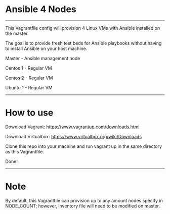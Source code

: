 # Ansible 4 Nodes
----

This Vagrantfile config will provision 4 Linux VMs with Ansible installed on the master. 

The goal is to provide fresh test beds for Ansible playbooks without having to install Ansible on your host machine.

Master - Ansible management node

Centos 1 - Regular VM

Centos 2 - Regular VM

Ubuntu 1 - Regular VM

----

# How to use

Download Vagrant: https://www.vagrantup.com/downloads.html

Download Virtualbox: https://www.virtualbox.org/wiki/Downloads

Clone this repo into your machine and run vagrant up in the same directory as this Vagrantfile.

Done!

----

# Note

By default, this Vagrantfile can provision up to any amount nodes specify in NODE_COUNT; however, inventory file will need to be modified on master.
